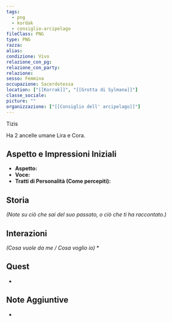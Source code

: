 ```yaml
---
tags:
  - png
  - kordak
  - consiglio-arcipelago
fileClass: PNG
type: PNG
razza: 
alias: 
condizione: Vivo
relazione_con_pg: 
relazione_con_party: 
relazione: 
sesso: Femmina
occupazione: Sacerdotessa
location: ["[[Korrak]]", "[[Grotta di Sylmana]]"]
classe_sociale: 
picture: ""
organizzazione: ["[[Consiglio dell' arcipelago]]"]
---
```

Tizis

Ha 2 ancelle umane Lira e Cora.

## Aspetto e Impressioni Iniziali
* **Aspetto:** 
* **Voce:** 
* **Tratti di Personalità (Come percepiti):** 

## Storia
*(Note su ciò che sai del suo passato, o ciò che ti ha raccontato.)*

## Interazioni 
*(Cosa vuole da me / Cosa voglio io)*
* 
## Quest
* 
## Note Aggiuntive
* 